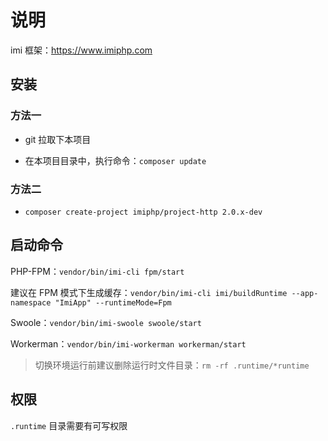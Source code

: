 # 说明

imi 框架：https://www.imiphp.com

## 安装

### 方法一

* git 拉取下本项目

* 在本项目目录中，执行命令：`composer update`

### 方法二

* `composer create-project imiphp/project-http 2.0.x-dev`

## 启动命令

PHP-FPM：`vendor/bin/imi-cli fpm/start`

建议在 FPM 模式下生成缓存：`vendor/bin/imi-cli imi/buildRuntime --app-namespace "ImiApp" --runtimeMode=Fpm`

Swoole：`vendor/bin/imi-swoole swoole/start`

Workerman：`vendor/bin/imi-workerman workerman/start`

> 切换环境运行前建议删除运行时文件目录：`rm -rf .runtime/*runtime`

## 权限

`.runtime` 目录需要有可写权限
